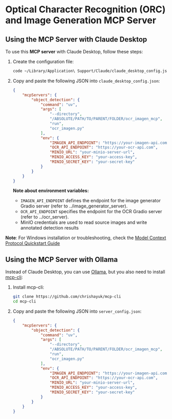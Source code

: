 # Optical Character Recognition (ORC) and Image Generation MCP Server

## Using the MCP Server with Claude Desktop

To use this **MCP server** with Claude Desktop, follow these steps:

1. Create the configuration file:
   ```bash
   code ~/Library/Application\ Support/Claude/claude_desktop_config.json
   ```

2. Copy and paste the following JSON into `claude_desktop_config.json`:

   ```json
   {
       "mcpServers": {
           "object_detection": {
               "command": "uv",
               "args": [
                   "--directory",
                   "/ABSOLUTE/PATH/TO/PARENT/FOLDER/ocr_imagen_mcp",
                   "run",
                   "ocr_imagen.py"
               ],
               "env": {
                   "IMAGEN_API_ENDPOINT": "https://your-imagen-api.com",
                   "OCR_API_ENDPOINT": "https://your-ocr-api.com",
                   "MINIO_URL": "your-minio-server-url",
                   "MINIO_ACCESS_KEY": "your-access-key",
                   "MINIO_SECRET_KEY": "your-secret-key"
               }
           }
       }
   }
   ```

   **Note about environment variables:**
   - `IMAGEN_API_ENDPOINT` defines the endpoint for the image generator Gradio server (refer to ../image_generator_server). 
   - `OCR_API_ENDPOINT` specifies the endpoint for the OCR Gradio server (refer to ../ocr_server). 
   - MinIO credentials are used to read source images and write annotated detection results

**Note**: For Windows installation or troubleshooting, check the [Model Context Protocol Quickstart Guide](https://modelcontextprotocol.io/quickstart/server)


## Using the MCP Server with Ollama

Instead of Claude Desktop, you can use [Ollama](https://github.com/ollama/ollama), but you also need to install [mcp-cli](https://github.com/chrishayuk/mcp-cli):

1. Install mcp-cli:
   ```bash
   git clone https://github.com/chrishayuk/mcp-cli
   cd mcp-cli
   ```

2. Copy and paste the following JSON into `server_config.json`:

   ```json
   {
       "mcpServers": {
           "object_detection": {
               "command": "uv",
               "args": [
                   "--directory",
                   "/ABSOLUTE/PATH/TO/PARENT/FOLDER/ocr_imagen_mcp",
                   "run",
                   "ocr_imagen.py"
               ],
               "env": {
                   "IMAGEN_API_ENDPOINT": "https://your-imagen-api.com",
                   "OCR_API_ENDPOINT": "https://your-ocr-api.com",
                   "MINIO_URL": "your-minio-server-url",
                   "MINIO_ACCESS_KEY": "your-access-key",
                   "MINIO_SECRET_KEY": "your-secret-key"
               }
           }
       }
   }
   ```